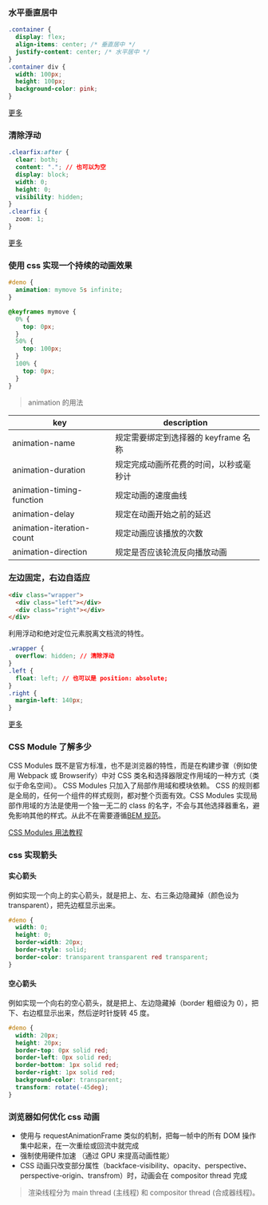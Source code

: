### 水平垂直居中

```css
.container {
  display: flex;
  align-items: center; /* 垂直居中 */
  justify-content: center; /* 水平居中 */
}
.container div {
  width: 100px;
  height: 100px;
  background-color: pink;
}
```

[更多](https://hamger.github.io/2017/03/09/div%E5%B1%85%E4%B8%AD/)

### 清除浮动

```css
.clearfix:after {
  clear: both;
  content: "."; // 也可以为空
  display: block;
  width: 0;
  height: 0;
  visibility: hidden;
}
.clearfix {
  zoom: 1;
}
```

[更多](https://hamger.github.io/2017/03/12/%E6%B8%85%E9%99%A4%E6%B5%AE%E5%8A%A8/)

### 使用 css 实现一个持续的动画效果

```css
#demo {
  animation: mymove 5s infinite;
}

@keyframes mymove {
  0% {
    top: 0px;
  }
  50% {
    top: 100px;
  }
  100% {
    top: 0px;
  }
}
```

> animation 的用法

| key                       | description                            |
| ------------------------- | -------------------------------------- |
| animation-name            | 规定需要绑定到选择器的 keyframe 名称   |
| animation-duration        | 规定完成动画所花费的时间，以秒或毫秒计 |
| animation-timing-function | 规定动画的速度曲线                     |
| animation-delay           | 规定在动画开始之前的延迟               |
| animation-iteration-count | 规定动画应该播放的次数                 |
| animation-direction       | 规定是否应该轮流反向播放动画           |

### 左边固定，右边自适应

```html
<div class="wrapper">
  <div class="left"></div>
  <div class="right"></div>
</div>
```

利用浮动和绝对定位元素脱离文档流的特性。

```css
.wrapper {
  overflow: hidden; // 清除浮动
}
.left {
  float: left; // 也可以是 position: absolute;
}
.right {
  margin-left: 140px;
}
```

[更多](https://hamger.github.io/2018/03/15/%E5%AE%9E%E7%8E%B0%E4%B8%A4%E6%A0%8F%E5%B8%83%E5%B1%80/)

### CSS Module 了解多少

CSS Modules 既不是官方标准，也不是浏览器的特性，而是在构建步骤（例如使用 Webpack 或 Browserify）中对 CSS 类名和选择器限定作用域的一种方式（类似于命名空间）。
CSS Modules 只加入了局部作用域和模块依赖。
CSS 的规则都是全局的，任何一个组件的样式规则，都对整个页面有效。CSS Modules 实现局部作用域的方法是使用一个独一无二的 class 的名字，不会与其他选择器重名，避免影响其他的样式。从此不在需要遵循[BEM 规范](https://css-tricks.com/bem-101/)。

[CSS Modules 用法教程](http://www.ruanyifeng.com/blog/2016/06/css_modules.html)

### css 实现箭头

#### 实心箭头

例如实现一个向上的实心箭头，就是把上、左、右三条边隐藏掉（颜色设为 transparent），把先边框显示出来。

```css
#demo {
  width: 0;
  height: 0;
  border-width: 20px;
  border-style: solid;
  border-color: transparent transparent red transparent;
}
```

#### 空心箭头

例如实现一个向右的空心箭头，就是把上、左边隐藏掉（border 粗细设为 0），把下、右边框显示出来，然后逆时针旋转 45 度。

```css
#demo {
  width: 20px;
  height: 20px;
  border-top: 0px solid red;
  border-left: 0px solid red;
  border-bottom: 1px solid red;
  border-right: 1px solid red;
  background-color: transparent;
  transform: rotate(-45deg);
}
```

### 浏览器如何优化 css 动画

- 使用与 requestAnimationFrame 类似的机制，把每一帧中的所有 DOM 操作集中起来，在一次重绘或回流中就完成
- 强制使用硬件加速 （通过 GPU 来提高动画性能）
- CSS 动画只改变部分属性（backface-visibility、opacity、perspective、perspective-origin、transfrom）时，动画会在 compositor thread 完成

> 渲染线程分为 main thread (主线程) 和 compositor thread (合成器线程)。
